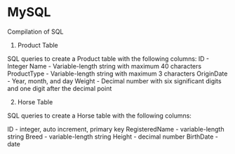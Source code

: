 # MySQL
Compilation of SQL

1. Product Table
  
SQL queries to create a Product table with the following columns:
ID - Integer
Name - Variable-length string with maximum 40 characters
ProductType - Variable-length string with maximum 3 characters
OriginDate - Year, month, and day
Weight - Decimal number with six significant digits and one digit after the decimal point

2. Horse Table

SQL queries to create a Horse table with the following columns:

ID - integer, auto increment, primary key
RegisteredName - variable-length string
Breed - variable-length string
Height - decimal number
BirthDate - date








